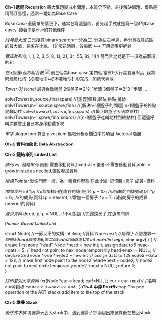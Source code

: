 **Ch-1 遞迴 Recursion**
將大問題變成小問題，本質仍不變，最後解決問題，優點是精簡且易懂，通常一開始為Base Case 

*Base Case*
最簡單的情況下，通常在寫遞迴時，首先起手式就是寫一個if的base case，接著才是else的其他條件

*找尋最大值*
二元搜尋 binary search(一分為二)
分為左右半邊，再分別找尋該區的最大值，最後在比較。
!非常花時間，效率低 <==> 可用迴圈更輕鬆

*費氏數列*
0, 1, 1, 2, 3, 5, 8, 13, 21, 34, 55, 89, 144
簡而言之就是下一項為前兩項的和

*在n個選k個的組合數*
![](https://s3-ap-northeast-1.amazonaws.com/g0v-hackmd-images/uploads/upload_95372db314cef57c9a9e5c89b8cadd82.png)
前三個為base case 
第四個:當有9大行星要選3個，我將問題簡化成【必選地球+必不選地球】則完成，加號代表或

*Tower 0f Hanoi*               最適合做遞迴
2個盤子=>2^2-1步驟
3個盤子=>2^3-1步驟
...

solveTowers(n,source,final,spare) //[定義]個數,起點,終點,輔助
solveTowers(n-1,source,spare,final) //[解決n-1個盤子的問題] n-1個盤子的終點是輔助柱
solveTowers(1,source,final,spare) //[最大的盤子丟到終點柱]
solveTowers(n-1,spare,final,source) //[n-1個盤子從輔助柱到終點柱]
但遞迴呼叫次數會比自己本身移動還多次

*單字*
alogoritnm 算法
pivot item 樞紐分析表欄位中的項目
factorial 階層

**Ch-2 資料抽象化 Data Abstraction**

**Ch-3 鏈結串列 Linked List**

*陣列 vs. 鏈結串列*
前者:需要移動資料,fixed size
後者:不需要移動資料,able to grow in size as needed,彈性增加資料

*指標 Pointer*
就像門牌一樣，為一種資料型態 
在此比喻:    記憶體=房子    成員=資料

*增加資料*
int *p;    //p為指標用在處存門牌(地址)
p = &x;   //p指向的門牌號碼(x)
*p = 6;    //x的成員(資料)
p = new int;    //增加一個房子
*p = 7;    /p指向房子的成員(new int的資料) 

*減少資料*
delete p;
p = NULL;
!不可對調    //先歸還房子,在遺忘門牌

*Pointer-Based Linked List*

struct Node{    //一節火車的架構
    int item;    //資料
    Node  *next;    //指標
};
//這裡第一個節點head賦值為5,第二個node2賦值為128
int main(int argc, char* argv[])
{
	// create first node "head"
	Node *head = new int;
	// assign data to 5
	head->data = 5;
	// head not point to next node temporarily
	head->next = NULL;
	// declare 2nd node
	Node *node2 = new int;
	// assign data to 128
	node2->data = 128;
	// make first node point to the node2
	head->next = node2;
	// node2 not point to next node temporarily
	node2->next = NULL;
    return 0;	
}


*打印整列火車資料*
for(Node *cur = head; cur!=NULL; cur = cur->next){    //名叫cur的指標
    cout<< cur->next << endl;
}
**Ch-4 中序 Postfix**
pop:The pop operation of the ADT stacks add item to the top of the stack

**Ch-5 堆疊 Stack**

*後序式求解*
將運算元丟入stack中，遇到運算子抓兩個出來運算後在放回stack